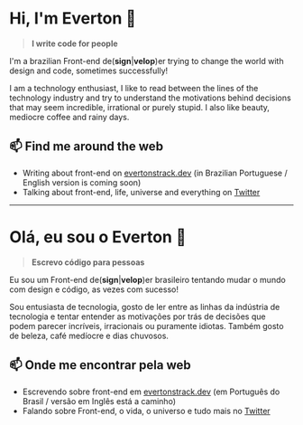 # Hi, I'm Everton 👋

<!--
**evertonstrack/evertonstrack** is a ✨ _special_ ✨ repository because its `README.md` (this file) appears on your GitHub profile.

Here are some ideas to get you started:

- 🔭 I’m currently working on ...
- 🌱 I’m currently learning ...
- 👯 I’m looking to collaborate on ...
- 🤔 I’m looking for help with ...
- 💬 Ask me about ...
- 📫 How to reach me: ...
- 😄 Pronouns: ...
- ⚡ Fun fact: ...
-->

> **I write code for people**


I'm a brazilian Front-end de(**sign**|**velop**)er trying to change the world with design and code, sometimes successfully!

I am a technology enthusiast, I like to read between the lines of the technology industry and try to understand the motivations behind decisions that may seem incredible, irrational or purely stupid. I also like beauty, mediocre coffee and rainy days.


## 📫 Find me around the web
- Writing about front-end on [evertonstrack.dev](https://evertonstrack.dev) (in Brazilian Portuguese / English version is coming soon)
- Talking about front-end, life, universe and everything on [Twitter](https://twitter.com/evertonstrack)

---

# Olá, eu sou o Everton 👋


> **Escrevo código para pessoas**


Eu sou um Front-end de(**sign**|**velop**)er brasileiro tentando mudar o mundo com design e código, as vezes com sucesso!

Sou entusiasta de tecnologia, gosto de ler entre as linhas da indústria de tecnologia e tentar entender as motivações por trás de decisões que podem parecer incríveis, irracionais ou puramente idiotas. Também gosto de beleza, café medíocre e dias chuvosos.


## 📫 Onde me encontrar pela web
- Escrevendo sobre front-end em [evertonstrack.dev](https://evertonstrack.dev) (em Português do Brasil / versão em Inglês está a caminho)
- Falando sobre Front-end, o vida, o universo e tudo mais no [Twitter](https://twitter.com/evertonstrack)
